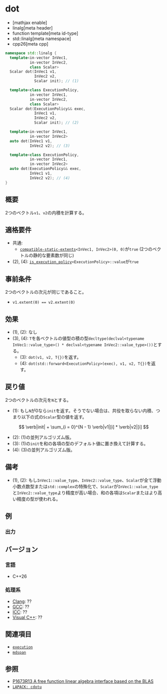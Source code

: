 # dot

* [mathjax enable]
* linalg[meta header]
* function template[meta id-type]
* std::linalg[meta namespace]
* cpp26[meta cpp]


```cpp
namespace std::linalg {
  template<in-vector InVec1,
           in-vector InVec2,
           class Scalar>
  Scalar dot(InVec1 v1,
             InVec2 v2,
             Scalar init); // (1)

  template<class ExecutionPolicy,
           in-vector InVec1,
           in-vector InVec2,
           class Scalar>
  Scalar dot(ExecutionPolicy&& exec,
             InVec1 v1,
             InVec2 v2,
             Scalar init); // (2)

  template<in-vector InVec1,
           in-vector InVec2>
  auto dot(InVec1 v1,
           InVec2 v2); // (3)

  template<class ExecutionPolicy,
           in-vector InVec1,
           in-vector InVec2>
  auto dot(ExecutionPolicy&& exec,
           InVec1 v1,
           InVec2 v2); // (4)
}
```

## 概要
2つのベクトル`v1`、`v2`の内積を計算する。


## 適格要件
- 共通:
  + [`compatible-static-extents`](compatible-static-extents.md)`<InVec1, InVec2>(0, 0)`が`true` (2つのベクトルの静的な要素数が同じ)
- (2), (4): [`is_execution_policy`](/reference/execution/is_execution_policy.md)`<ExecutionPolicy>::value`が`true`


## 事前条件
2つのベクトルの次元が同じであること。

- `v1.extent(0) == v2.extent(0)`


## 効果
- (1), (2): なし
- (3), (4): `T`を各ベクトルの値型の積の型`decltype(declval<typename InVec1::value_type>() * declval<typename InVec2::value_type>())`とする。
  + (3): `dot(v1, v2, T{})`を返す。
  + (4): `dot(std::forward<ExecutionPolicy>(exec), v1, v2, T{})`を返す。


## 戻り値
2つのベクトルの次元を`N`とする。

- (1): もし`N`が0なら`init`を返す。そうでない場合は、共役を取らない内積、つまり以下の式の`Scalar`型の値を返す。

$$
\verb|init| + \sum_{i = 0}^{N - 1} \verb|v1|[i] * \verb|v2|[i]
$$

- (2): (1)の並列アルゴリズム版。
- (3): (1)の`init`を和の各項の型のデフォルト値に置き換えて計算する。
- (4): (3)の並列アルゴリズム版。


## 備考
- (1), (2): もし`InVec1::value_type`、`InVec2::value_type`、`Scalar`が全て浮動小数点数型または`std::complex`の特殊化で、`Scalar`が`InVec1::value_type`と`InVec2::value_type`より精度が高い場合、和の各項は`Scalar`またはより高い精度の型が使われる。


## 例


### 出力


## バージョン
### 言語
- C++26

### 処理系
- [Clang](/implementation.md#clang): ??
- [GCC](/implementation.md#gcc): ??
- [ICC](/implementation.md#icc): ??
- [Visual C++](/implementation.md#visual_cpp): ??


## 関連項目
- [`execution`](/reference/execution.md)
- [`mdspan`](/reference/mdspan.md)


## 参照
- [P1673R13 A free function linear algebra interface based on the BLAS](https://www.open-std.org/jtc1/sc22/wg21/docs/papers/2023/p1673r13.html)
- [`LAPACK: cdotu`](https://netlib.org/lapack/explore-html/d1/dcc/group__dot_ga2cce681b6aed3728b893a555b3bee55c.html#ga2cce681b6aed3728b893a555b3bee55c)
